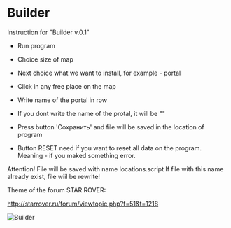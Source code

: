 # Builder
   Instruction for "Builder v.0.1" 


- Run program
- Choice size of map



- Next choice what we want to install, for example - portal
- Click in any free place on the map
- Write name of the portal in row
- If you dont write the name of the protal, it will be ""
- Press button 'Сохранить' and file will be saved in the location of program 


- Button RESET need if you want to reset all data on the program. Meaning - if you maked something error.

Attention! File will be saved with name locations.script
If file with this name already exist, file wiil be rewrite!

Theme of the forum STAR ROVER:

http://starrover.ru/forum/viewtopic.php?f=51&t=1218

![Builder](https://github.com/Poitreqm/Builder/assets/23151017/7f2293fc-5c81-4c31-afbf-586131d9f5b0)

